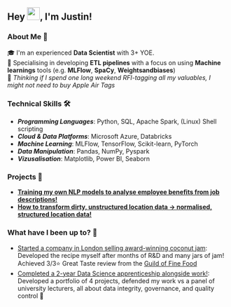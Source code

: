 
## Hey <img src="https://github.com/TheDudeThatCode/TheDudeThatCode/blob/master/Assets/Hi.gif" width="29px" height= "29">, I'm Justin! ##


### About Me 🚀

🎓 I'm an experienced **Data Scientist** with 3+ YOE.</br>
🤖 Specialising in developing **ETL pipelines** with a focus on using **Machine learnings** tools (e.g. **MLFlow**, **SpaCy**, **Weightsandbiases**)</br>
🤔 _Thinking if I spend one long weekend RFI-tagging all my valuables, I might not need to buy Apple Air Tags_ </br>


### Technical Skills 🛠️

- **_Programming Languages_**: Python, SQL, Apache Spark, (Linux) Shell scripting
- **_Cloud & Data Platforms_**: Microsoft Azure, Databricks
- **_Machine Learning_**: MLFlow, TensorFlow, Scikit-learn, PyTorch
- **_Data Manipulation_**: Pandas, NumPy, Pyspark
- **_Vizusalisation_**: Matplotlib, Power BI, Seaborn 


### Projects 🚩

- **[Training my own NLP models to analyse employee benefits from job descriptions!](https://github.com/HojackBorsemann/project-nlp-benefits-extraction)**
- **[How to transform dirty, unstructured location data -> normalised, structured location data!](https://github.com/HojackBorsemann/project-normalising-location-data)**


### What have I been up to? 📜 
- [Started a company in London selling award-winning coconut jam](https://www.hungrytapirldn.com): Developed the recipe myself after months of R&D and many jars of jam! Achieved 3/3⭐ Great Taste review from the [Guild of Fine Food](https://gff.co.uk/for-producers/great-taste/)
- [Completed a 2-year Data Science apprenticeship alongside work!](https://www.cambridgespark.com/apprenticeships): Developed a portfolio of 4 projects, defended my work vs a panel of university lecturers, all about data integrity, governance, and quality control 📃
